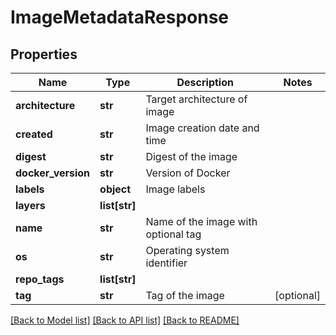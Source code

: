 # ImageMetadataResponse

## Properties
Name | Type | Description | Notes
------------ | ------------- | ------------- | -------------
**architecture** | **str** | Target architecture of image |
**created** | **str** | Image creation date and time |
**digest** | **str** | Digest of the image |
**docker_version** | **str** | Version of Docker |
**labels** | **object** | Image labels |
**layers** | **list[str]** |  |
**name** | **str** | Name of the image with optional tag |
**os** | **str** | Operating system identifier |
**repo_tags** | **list[str]** |  |
**tag** | **str** | Tag of the image | [optional]

[[Back to Model list]](../README.md#documentation-for-models) [[Back to API list]](../README.md#documentation-for-api-endpoints) [[Back to README]](../README.md)

